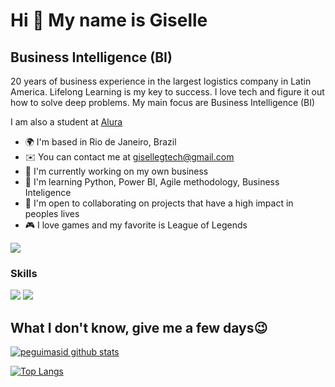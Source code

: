 Hi 👋 My name is Giselle
==========================

Business Intelligence (BI) 
-----------------------------

20 years of business experience in the largest logistics company in Latin America. Lifelong Learning is my key to success. I love tech and figure it out how to solve deep problems. My main focus are Business Intelligence (BI) 

I am also a student at [Alura](https://www.alura.com.br/)

* 🌍  I'm based in Rio de Janeiro, Brazil
* ✉️  You can contact me at [gisellegtech@gmail.com](mailto:gisellegtech@gmail.com)
* 🚀  I'm currently working on my own business
* 🧠  I'm learning Python, Power BI, Agile methodology, Business Inteligence
* 🤝  I'm open to collaborating on projects that have a high impact in peoples lives
* 🎮  I love games and my favorite is League of Legends

<a href="https://www.github.com/1giselle" target="_blank" rel="noreferrer"><img
src="https://img.shields.io/github/followers/peguimasid?logo=github&style=for-the-badge&color=3382ed&labelColor=171717" /></a>

### Skills

<img src="https://img.shields.io/badge/Python-3776AB?&style=for-the-badge&logo=python&logoColor=white"/>
<img src="https://img.shields.io/badge/PowerBI-F2C811?style=for-the-badge&logo=Power%20BI&logoColor=white"/>
  

 ## What I don't know, give me a few days😉 

[![peguimasid github stats](https://github-readme-stats.vercel.app/api?username=1giselle&show_icons=true&title_color=fff&icon_color=7159c1&text_color=f8f8f2&bg_color=171c24&count_private=true)](https://github.com/1giselle)

[![Top Langs](https://github-readme-stats.vercel.app/api/top-langs/?username=1giselle&layout=compact&title_color=fff&text_color=f8f8f2&hide=java&bg_color=171c24)](https://github.com/1giselle)
